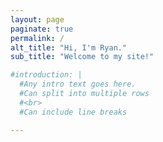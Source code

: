 ```yaml
---
layout: page
paginate: true
permalink: /
alt_title: "Hi, I'm Ryan."
sub_title: "Welcome to my site!"

#introduction: |
  #Any intro text goes here.
  #Can split into multiple rows
  #<br>
  #Can include line breaks

---
```

